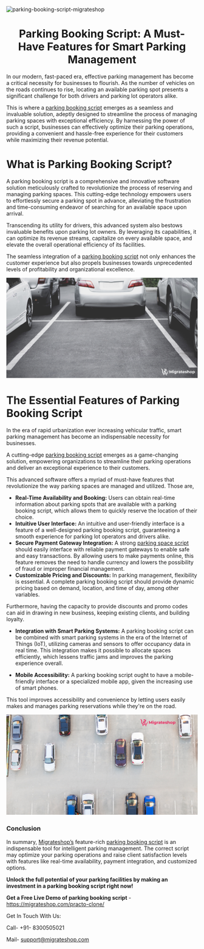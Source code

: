 
![parking-booking-script-migrateshop](https://github.com/migrateshop/parking-booking-script/assets/77200601/454f4921-e253-49df-8815-2695cbf56700)


<h1 align="center"> Parking Booking Script: A Must-Have Features for Smart Parking Management </h1>

In our modern, fast-paced era, effective parking management has become a critical necessity for businesses to flourish. As the number of vehicles on the roads continues to rise, locating an available parking spot presents a significant challenge for both drivers and parking lot operators alike.

This is where a [parking booking script](https://migrateshop.com/parking-booking-script/) emerges as a seamless and invaluable solution, adeptly designed to streamline the process of managing parking spaces with exceptional efficiency. By harnessing the power of such a script, businesses can effectively optimize their parking operations, providing a convenient and hassle-free experience for their customers while maximizing their revenue potential.

# What is Parking Booking Script?
A parking booking script is a comprehensive and innovative software solution meticulously crafted to revolutionize the process of reserving and managing parking spaces. This cutting-edge technology empowers users to effortlessly secure a parking spot in advance, alleviating the frustration and time-consuming endeavor of searching for an available space upon arrival.

Transcending its utility for drivers, this advanced system also bestows invaluable benefits upon parking lot owners. By leveraging its capabilities, it can optimize its revenue streams, capitalize on every available space, and elevate the overall operational efficiency of its facilities. 

The seamless integration of a [parking booking script](https://migrateshop.com/parking-booking-script/) not only enhances the customer experience but also propels businesses towards unprecedented levels of profitability and organizational excellence.

<div class="Box-sc-g0xbh4-0 iIZCet"><img alt=“parkingbookingscript.png" src="https://github.com/migrateshop/parking-booking-script/blob/main/images/parking-booking.png" data-hpc="true" class="Box-sc-g0xbh4-0 kzRgrI"></div>

# The Essential Features of Parking Booking Script
In the era of rapid urbanization ever increasing vehicular traffic, smart parking management has become an indispensable necessity for businesses.

A cutting-edge [parking booking script](https://migrateshop.com/parking-booking-script/) emerges as a game-changing solution, empowering organizations to streamline their parking operations and deliver an exceptional experience to their customers.

This advanced software offers a myriad of must-have features that revolutionize the way parking spaces are managed and utilized. Those are,

* **Real-Time Availability and Booking:** Users can obtain real-time information about parking spots that are available with a parking booking script, which allows them to quickly reserve the location of their choice. 
* **Intuitive User Interface:** An intuitive and user-friendly interface is a feature of a well-designed parking booking script, guaranteeing a smooth experience for parking lot operators and drivers alike. 
* **Secure Payment Gateway Integration:** A strong [parking space script](https://migrateshop.com/parking-booking-script/) should easily interface with reliable payment gateways to enable safe and easy transactions. By allowing users to make payments online, this feature removes the need to handle currency and lowers the possibility of fraud or improper financial management.
* **Customizable Pricing and Discounts:** In parking management, flexibility is essential. A complete parking booking script should provide dynamic pricing based on demand, location, and time of day, among other variables. 

Furthermore, having the capacity to provide discounts and promo codes can aid in drawing in new business, keeping existing clients, and building loyalty.

* **Integration with Smart Parking Systems:** A parking booking script can be combined with smart parking systems in the era of the Internet of Things (IoT), utilizing cameras and sensors to offer occupancy data in real time. 
This integration makes it possible to allocate spaces efficiently, which lessens traffic jams and improves the parking experience overall.

* **Mobile Accessibility:** A parking booking script ought to have a mobile-friendly interface or a specialized mobile app, given the increasing use of smart phones. 

This tool improves accessibility and convenience by letting users easily makes and manages parking reservations while they're on the road.

<div class="Box-sc-g0xbh4-0 iIZCet"><img alt=“parkingbookingscript.png" src="https://github.com/migrateshop/parking-booking-script/blob/main/images/parking-booking-script.png" data-hpc="true" class="Box-sc-g0xbh4-0 kzRgrI"></div>

### Conclusion
In summary, [Migrateshop’s](https://migrateshop.com/) feature-rich [parking booking script](https://migrateshop.com/parking-booking-script/) is an indispensable tool for intelligent parking management. The correct script may optimize your parking operations and raise client satisfaction levels with features like real-time availability, payment integration, and customized options.

 **Unlock the full potential of your parking facilities by making an investment in a parking booking script right now!**

**Get a Free Live Demo of parking booking script** - https://migrateshop.com/practo-clone/

Get In Touch With Us:

Call- +91- 8300505021

Mail- [support@migrateshop.com](mailto:support@migrateshop.com)
